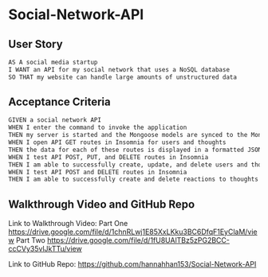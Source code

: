 # Social-Network-API

## User Story

```md
AS A social media startup
I WANT an API for my social network that uses a NoSQL database
SO THAT my website can handle large amounts of unstructured data
```


## Acceptance Criteria

```md
GIVEN a social network API
WHEN I enter the command to invoke the application
THEN my server is started and the Mongoose models are synced to the MongoDB database
WHEN I open API GET routes in Insomnia for users and thoughts
THEN the data for each of these routes is displayed in a formatted JSON
WHEN I test API POST, PUT, and DELETE routes in Insomnia
THEN I am able to successfully create, update, and delete users and thoughts in my database
WHEN I test API POST and DELETE routes in Insomnia
THEN I am able to successfully create and delete reactions to thoughts and add and remove friends to a user’s friend list
```

## Walkthrough Video and GitHub Repo
Link to Walkthrough Video:
Part One
https://drive.google.com/file/d/1chnRLwj1E85XxLKku3BC6DfqF1EyClaM/view
Part Two
https://drive.google.com/file/d/1fU8UAlTBz5zPG2BCC-ccCVy35vlJkTTu/view

Link to GitHub Repo:
https://github.com/hannahhan153/Social-Network-API 